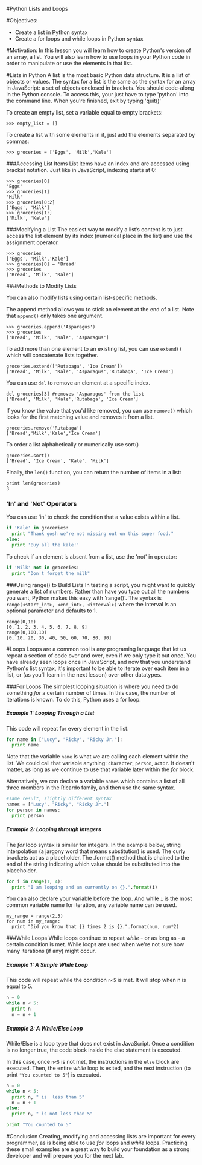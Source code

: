 
#Python Lists and Loops

#Objectives:
* Create a list in Python syntax
* Create a for loops and while loops in Python syntax

#Motivation:
In this lesson you will learn how to create Python's version of an array, a list. You will also learn how to use loops in your Python code in order to manipulate or use the elements in that list.

#Lists in Python
A list is the most basic Python data structure. It is a list of objects or values. The syntax for a list is the same as the syntax for an array in JavaScript: a set of objects enclosed in brackets. You should code-along in the Python console. To access this, your just have to type 'python' into the command line. When you're finished, exit by typing 'quit()'

To create an empty list, set a variable equal to empty brackets:
```
>>> empty_list = []
```
To create a list with some elements in it, just add the elements separated by commas:
```
>>> groceries = ['Eggs', 'Milk','Kale']
```
###Accessing List Items
List items have an index and are accessed using bracket notation. Just like in JavaScript, indexing starts at 0:

```
>>> groceries[0]
'Eggs'
>>> groceries[1]
'Milk'
>>> groceries[0:2]
['Eggs', 'Milk']
>>> groceries[1:]
['Milk', 'Kale']
```

###Modifying a List
The easiest way to modify a list’s content is to just access the list element by its index (numerical place in the list) and use the assignment operator.
```
>>> groceries
['Eggs', 'Milk','Kale']
>>> groceries[0] = 'Bread'
>>> groceries
['Bread', 'Milk', 'Kale']
```

###Methods to Modify Lists

You can also modify lists using certain list-specific methods.

The append method allows you to stick an element at the end of a list. Note that `append()` only takes one argument.
```
>>> groceries.append('Asparagus')
>>> groceries
['Bread', 'Milk', 'Kale', 'Asparagus']
```

To add more than one element to an existing list, you can use `extend()` which will concatenate lists together.
```
groceries.extend(['Rutabaga', 'Ice Cream'])
['Bread', 'Milk', 'Kale', 'Asparagus','Rutabaga', 'Ice Cream']
```

You can use `del` to remove an element at a specific index.
```
del groceries[3] #removes 'Asparagus' from the list
['Bread', 'Milk', 'Kale','Rutabaga', 'Ice Cream']
```
If you know the value that you'd like removed, you can use `remove()` which looks for the first matching value and removes it from a list.

```
groceries.remove('Rutabaga')
['Bread','Milk','Kale','Ice Cream']
```

To order a list alphabetically or numerically use sort()
```
groceries.sort()
['Bread', 'Ice Cream', 'Kale', 'Milk']
```


Finally, the `len()` function, you can return the number of items in a list:
```
print len(groceries)
3
```

### 'In' and 'Not' Operators

You can use 'in' to check the condition that a value exists within a list.
```python
if 'Kale' in groceries:
  print "Thank gosh we're not missing out on this super food."
else:
  print 'Buy all the kale!'
```
To check if an element is absent from a list, use the 'not' in operator:
```python
if 'Milk' not in groceries:
  print "Don't forget the milk"
```

###Using range() to Build Lists
In testing a script, you might want to quickly generate a list of numbers. Rather than have you type out all the numbers you want, Python makes this easy with 'range()'. The syntax is `range(<start_int>, <end_int>, <interval>)` where the interval is an optional parameter and defaults to 1.

```
range(0,10)
[0, 1, 2, 3, 4, 5, 6, 7, 8, 9]
range(0,100,10)
[0, 10, 20, 30, 40, 50, 60, 70, 80, 90]
```


#Loops
Loops are a common tool is any programing language that let us repeat a section of code over and over, even if we only type it out once. You have already seen loops once in JavaScript, and now that you understand Python's list syntax, it's important to be able to iterate over each item in a list, or (as you'll learn in the next lesson) over other datatypes.


###For Loops
The simplest looping situation is where you need to do something _for_ a certain number of times. In this case, the number of iterations is known. To do this, Python uses a for loop.

##### Example 1: Looping Through a List

This code will repeat for every element in the list.

```python
for name in ["Lucy", "Ricky", "Ricky Jr."]:
  print name
```
Note that the variable `name` is what we are calling each element within the list. We could call that variable anything: `character`, `person`, `actor`. It doesn't matter, as long as we continue to use that variable later within the _for_ block.

Alternatively, we can declare a variable `names` which contains a list of all three members in the Ricardo family, and then use the same syntax.
```python
#same result, slightly different syntax
names = ["Lucy", "Ricky", "Ricky Jr."]
for person in names:
  print person
```
##### Example 2: Looping through Integers

The _for_ loop syntax is similar for integers. In the example below, string interpolation (a jargony word that means substitution) is used. The curly brackets act as a placeholder. The .format() method that is chained to the end of the string indicating which value should be substituted into the placeholder.

```python
for i in range(1, 4):
  print "I am looping and am currently on {}.".format(i)
```

You can also declare your variable before the loop. And while `i` is the most common variable name for iteration, any variable name can be used.

```
my_range = range(2,5)
for num in my_range:
  print "Did you know that {} times 2 is {}.".format(num, num*2)
```
###While Loops
While loops continue to repeat _while_ - or as long as - a certain condition is met. While loops are used when we're not sure how many iterations (if any) might occur.

##### Example 1: A Simple While Loop
This code will repeat while the condition `n<5` is met. It will stop when n is equal to 5.

```python
n = 0
while n < 5:
  print n
  n = n + 1
```
##### Example 2: A While/Else Loop
While/Else is a loop type that does not exist in JavaScript. Once a condition is no longer true, the code block inside the else statement is executed.

In this case, once `n<5` is not met, the instructions in the `else` block are executed. Then, the entire _while_ loop is exited, and the next instruction (to print `"You counted to 5"`) is executed.
```python
n = 0
while n < 5:
  print n, " is  less than 5"
  n = n + 1
else:
  print n, " is not less than 5"

print "You counted to 5"
```

#Conclusion
Creating, modifying and accessing lists are important for every programmer, as is being able to use _for_ loops and _while_ loops. Practicing these small examples are a great way to build your foundation as a strong developer and will prepare you for the next lab.
